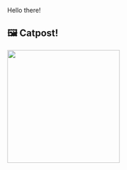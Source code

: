 Hello there!



## 🖼️ Catpost!

<sub>
    <img src="https://cdn2.thecatapi.com/images/ber.jpg" height="256">
</sub>

